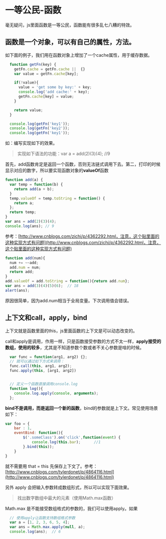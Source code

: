 # 一等公民-函数

毫无疑问，js里面函数是一等公民，函数能有很多乱七八糟的特效。

## 函数是一个对象，可以有自己的属性，方法。

如下面的例子，我们用在函数对象上增加了一个cache属性，用于缓存数据。

```js
  function getFn(key) {
    getFn.cache = getFn.cache ||  {}
    var value = getFn.cache[key];

    if(!value){
      value = 'get some by key:' + key;
      console.log('add cache:' + key);
      getFn.cache[key] = value;
    }

    return value;
  }

  console.log(getFn('key1'));
  console.log(getFn('key2'));
  console.log(getFn('key1'));
```

如：编写实现如下的效果。

> 实现如下语法的功能：var a = add\(2\)\(3\)\(4\); //9

首先，add函数肯定是返回一个函数，否则无法链式调用下去。第二，打印的时候显示对应的数字，所以要实现函数对象的**valueOf**函数

```js
function add(a) {
  var temp = function(b) {
    return add(a + b);
  }
  temp.valueOf = temp.toString = function() {
    return a;
  };
  return temp;
}
var ans = add(2)(3)(4);
console.log(ans); // 9
```

参考：[http://www.cnblogs.com/zichi/p/4362292.html，注意，这个贴里面的这种实现方式有问题](http://www.cnblogs.com/zichi/p/4362292.html，注意，这个贴里面的这种实现方式有问题)

```js
function add(num){
  num += ~~add;
  add.num = num;
  return add;
}
add.valueOf = add.toString = function(){return add.num};
var ans = add(3)(4)(5)(6);  // 18
alert(ans);
```

原因很简单，因为add.num相当于全局变量。下次调用值会错误。

## 上下文和call，apply，bind

上下文就是函数里面的this，js里面函数的上下文是可以动态改变的。

call和apply是调用，作用一样，只是函数接受参数的方式不太一样，**apply接受的数组，使用的较多**，尤其是不知道参数个数或者不关心参数是啥的时候。

```js
  var func = function(arg1, arg2) {};
  // 就可以通过如下方式来调用：
  func.call(this, arg1, arg2);
  func.apply(this, [arg1, arg2])


  // 定义一个函数直接调用console.log
  function log(){
    console.log.apply(console, arguments);
  };
```

**bind不是调用，而是返回一个新的函数**，bind的参数就是上下文。常见使用场景如下：

```js
var foo = {
    bar : 1,
    eventBind: function(){
        $('.someClass').on('click',function(event) {
            console.log(this.bar);      //1
        }.bind(this));
    }
}
```

就不需要用 that = this 先保存上下文了。参考：[http://www.cnblogs.com/tylerdonet/p/4864116.html](http://www.cnblogs.com/tylerdonet/p/4864116.html)

另外 apply 会把输入参数转成数组形式，所以可以实现下面效果。

> 找出数字数组中最大的元素（使用Math.max函数）

Math.max 是不能接受数组格式的参数的，我们可以使用apply。如果

```js
  // 使用apply让函数支持数组格式参数
  var a = [1, 2, 3, 6, 5, 4];
  var ans = Math.max.apply(null, a);
  console.log(ans);  // 6
```



